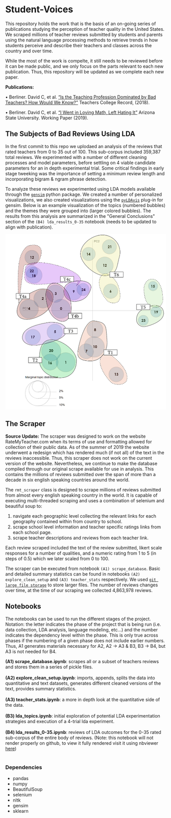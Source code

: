 # Student-Voices

This repository holds the work that is the basis of an on-going series of publications studying the perception of teacher quality in the United States. We scraped millions of teacher reviews submitted by students and parents using the natural language processing methods to retrieve trends in how students perceive and describe their teachers and classes across the country and over time.   

While the most of the work is compelte, it still needs to be reviewed before it can be made public, and we only focus on the parts relevant to each new publication. Thus, this repository will be updated as we complete each new paper. 

**Publications:** 

•	Berliner. David C, et al. [“Is the Teaching Profession Dominated by Bad Teachers? How Would We Know?”](https://www.tcrecord.org/Content.asp?ContentId=22315) Teachers College Record, (2018). 

•	Berliner. David C, et al. [“I Went in Loving Math, Left Hating It”](https://www.researchgate.net/publication/335775715_I_Went_in_Loving_Math_Left_Hating_It) Arizona State University. Working Paper  (2019). 

## The Subjects of Bad Reviews Using LDA

In the first commit to this repo we uplodaed an analysis of the reviews that rated teachers from 0 to 35 out of 100. This sub-corpus included 359,387 total reviews. We experimented with a number of different cleaning processes and model parameters, before settling on 4 viable candidate parameters for an in depth experimental trial. Some critical findings in early stage tweeking was the importance of setting a minimum review length and incorporating bigram & ngram phrase detection.

To analyze these reviews we experimented using LDA models available through the [`gensim`](https://radimrehurek.com/gensim/index.html) python package. We created a number of personalized visualizations, we also created visualizations using the [`pyLDAvis`](https://pypi.org/project/pyLDAvis/) plug-in for gensim. Below is an example visualization of the topics (numbered bubbles) and the themes they were grouped into (larger colored bubbles). The results from this analysis are summarized in the "General Conclusions" section of the `(B4) lda_results_0-35` notebook (needs to be updated to align with publication). 

![LDA Topic Visualization](distance_map.png)

## The Scraper 

**Source Update:** The scraper was designed to work on the website RateMyTeacher.com when its terms of use and formatting allowed for collection of their public data. As of the summer of 2019 the website underwent a redesign which has rendered much (if not all) of the text in the reviews inaccessible. Thus, this scraper does not work on the current version of the website. Nevertheless, we continue to make the database compiled through our original scrape available for use in analysis. This contains the millions of reviews submitted over the span of more than a decade in six english speaking countries around the world.

The `rmt_scraper` class is designed to scrape millions of reviews submitted from almost every english speaking country in the world. It is capable of executing multi-threaded scraping and uses a combination of selenium and beautiful soup to: 

1) navigate each geographic level collecting the relevant links for each geography contained within from country to school. 
2) scrape school level information and teacher specific ratings links from each school page. 
3) scrape teacher descriptions and reviews from each teacher link. 

Each review scraped included the text of the review submitted, likert scale responses for a number of qualities, and a numeric rating from 1 to 5 (in steps of 0.5) which we later scaled from 0 to 100. 

The scraper can be executed from notebook `(A1) scrape_database`. Basic and detailed summary statistics can be found in notebooks `(A2) explore_clean_setup` and `(A3) teacher_stats` respectively. We used [`git large file storage`](https://git-lfs.github.com/) to store larger files. The number of reviews changes over time, at the time of our scraping we collected 4,863,978
reviews. 

## Notebooks 

The notebooks can be used to run the different stages of the project. Notation: the letter indicates the phase of the project that is being run (i.e. data collection, LDA analysis, language modeling, etc...) and the number indicates the dependency level within the phase. This is only true across phases if the numbering of a given phase does not include earlier numbers. Thus, A1 generates materials necessary for A2, A2 -> A3 & B3, B3 -> B4, but A3 is not needed for B4.  

**(A1) scrape_database.ipynb**: scrapes all or a subset of teachers reviews and stores them in a series of pickle files. <br><br>
**(A2) explore_clean_setup.ipynb**: imports, appends, splits the data into quantitative and text datasets, generates different cleaned versions of the text, provides summary statistics.<br><br>
**(A3) teacher_stats.ipynb**: a more in depth look at the quantitative side of the data. <br><br>
**(B3) lda_topics.ipynb**: initial exploration of potential LDA experimentation strategies and execution of a 4-trial lda experiment. <br><br>
**(B4) lda_results_0-35.ipynb**: reviews of LDA outcomes for the 0-35 rated sub-corpus of the entire body of reviews. (Note: this notebook will not render properly on github, to view it fully rendered visit it using nbviewer [here](https://nbviewer.jupyter.org/github/dankundertone/Student-Voices/blob/master/%28B4%29%20lda_results_0-35.ipynb)) <br><br>

### Dependencies 

* pandas
* numpy
* BeautifulSoup
* selenium
* nltk
* gensim 
* sklearn
